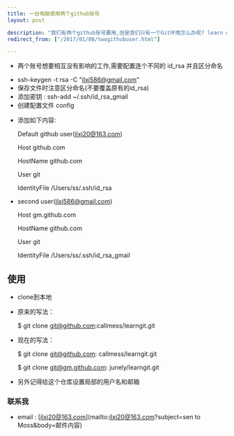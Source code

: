 ```yaml
---
title: 一台电脑使用两个github账号
layout: post

description: "我们有两个github账号要用,但是我们只有一个Git环境怎么办呢? learn more >>"
redirect_from: ["/2017/01/08/twogithubuser.html"]

---
```

* 两个账号想要相互没有影响的工作,需要配置连个不同的 id_rsa 并且区分命名
 - ssh-keygen -t rsa -C "ilxj586@gmail.com"
 - 保存文件时注意区分命名(不要覆盖原有的id_rsa)
 - 添加密钥 : ssh-add ~/.ssh/id_rsa_gmail
 - 创建配置文件 config
 * 添加如下内容:

   Default github user(ilxj20@163.com)

   Host github.com

   HostName github.com

   User git

   IdentityFile /Users/ss/.ssh/id_rsa

* second user(ilxj586@gmail.com)

  Host gm.github.com

  HostName github.com

  User git

  IdentityFile /Users/ss/.ssh/id_rsa_gmail

## 使用
  * clone到本地

  * 原来的写法：

    $ git clone git@github.com:callmess/learngit.git
  * 现在的写法：

    $ git clone git@github.com: callmess/learngit.git

    $ git clone git@gm.github.com: junely/learngit.git

* 另外记得给这个仓库设置局部的用户名和邮箱 

### 联系我
 * email : [ilxj20@163.com](mailto:ilxj20@163.com?subject=sen to Moss&body=邮件内容)
 <!-- subject后面不能跟中文,否则后果很杯具-->
